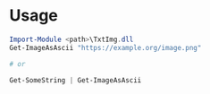 
# Usage

```powershell
Import-Module <path>\TxtImg.dll
Get-ImageAsAscii "https://example.org/image.png"

# or

Get-SomeString | Get-ImageAsAscii
```